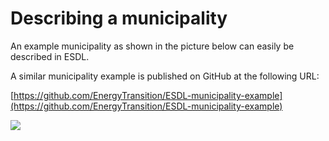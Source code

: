 # Describing a municipality

An example municipality as shown in the picture below can easily be described in ESDL.

A similar municipality example is published on GitHub at the following URL:

[https://github.com/EnergyTransition/ESDL-municipality-example](https://github.com/EnergyTransition/ESDL-municipality-example)

![](../.gitbook/assets/esdl-example-region.png)

